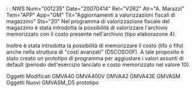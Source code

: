  :  : NWS Num="001235" Date="20070414" Rel="V2R2" Atr="A. Marazzi" Tem="APP" App="GM" Tit="Aggiornamenti a valorizzazioni fiscali di magazzino" Sts="20"
Nel programma di valorizzazione fiscale del magazzino è stata introdotta la possibilità di valorizzare l'archivio memorizzato con il costo presente nell'archivio (tipo elaborazone 4).

Inoltre è stata introdotta la possibilità di memorizzare il costo (lifo o fifo) anche nella struttura di "costi avanzati" (D5COSO0F).
A tale proposito è stato creato un prototipo di programma per aggiustare i valori assunti di default (periodo dell'esercizio lanciato e costo memorizzato nel valore 10).

Oggetti Modificati
GMVA40
GMVA400V
GMVA42
GMVA43E
GMVASM
Oggetti Nuovi
GMVASM_D5  prototipo
